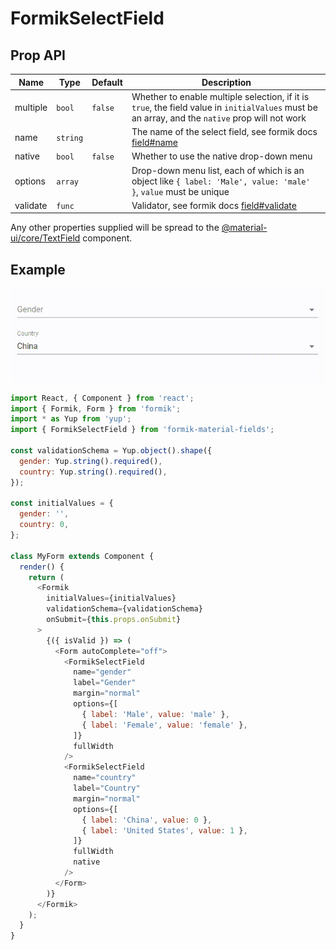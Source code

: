 # FormikSelectField

## Prop API

|Name|Type|Default|Description|
|---|---|---|---|
|multiple|`bool`|`false`|Whether to enable multiple selection, if it is `true`, the field value in `initialValues` must be an array, and the `native` prop will not work|
|name|`string`||The name of the select field, see formik docs [field#name](https://jaredpalmer.com/formik/docs/api/field#name)|
|native|`bool`|`false`|Whether to use the native drop-down menu|
|options|`array`||Drop-down menu list, each of which is an object like `{ label: 'Male', value: 'male' }`, `value` must be unique|
|validate|`func`||Validator, see formik docs [field#validate](https://jaredpalmer.com/formik/docs/api/field#validate)|

Any other properties supplied will be spread to the [@material-ui/core/TextField](https://material-ui.com/api/text-field/) component.

## Example

<p align="center">
  <img src="../../media/FormikSelectField.gif" alt="FormikSelectField" />
</p>

```js
import React, { Component } from 'react';
import { Formik, Form } from 'formik';
import * as Yup from 'yup';
import { FormikSelectField } from 'formik-material-fields';

const validationSchema = Yup.object().shape({
  gender: Yup.string().required(),
  country: Yup.string().required(),
});

const initialValues = {
  gender: '',
  country: 0,
};

class MyForm extends Component {
  render() {
    return (
      <Formik
        initialValues={initialValues}
        validationSchema={validationSchema}
        onSubmit={this.props.onSubmit}
      >
        {({ isValid }) => (
          <Form autoComplete="off">
            <FormikSelectField
              name="gender"
              label="Gender"
              margin="normal"
              options={[
                { label: 'Male', value: 'male' },
                { label: 'Female', value: 'female' },
              ]}
              fullWidth
            />
            <FormikSelectField
              name="country"
              label="Country"
              margin="normal"
              options={[
                { label: 'China', value: 0 },
                { label: 'United States', value: 1 },
              ]}
              fullWidth
              native
            />
          </Form>
        )}
      </Formik>
    );
  }
}

```